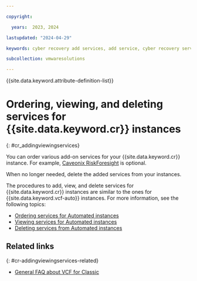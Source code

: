 ```yaml
---

copyright:

  years:  2023, 2024

lastupdated: "2024-04-29"

keywords: cyber recovery add services, add service, cyber recovery services, Cyber Recovery view services, view Cyber Recovery services, Cyber Recovery delete services, delete services, delete Cyber Recovery services

subcollection: vmwaresolutions

---
```


{{site.data.keyword.attribute-definition-list}}

# Ordering, viewing, and deleting services for {{site.data.keyword.cr}} instances
{: #cr_addingviewingservices}

You can order various add-on services for your {{site.data.keyword.cr}} instance. For example, [Caveonix RiskForesight](/docs/vmwaresolutions?topic=vmwaresolutions-caveonix_considerations) is optional. 

When no longer needed, delete the added services from your instances.

The procedures to add, view, and delete services for {{site.data.keyword.cr}} instances are similar to the ones for {{site.data.keyword.vcf-auto}} instances. For more information, see the following topics:

* [Ordering services for Automated instances](/docs/vmwaresolutions?topic=vmwaresolutions-vc_addingservices)
* [Viewing services for Automated instances](/docs/vmwaresolutions?topic=vmwaresolutions-vc_viewingservices)
* [Deleting services from Automated instances](/docs/vmwaresolutions?topic=vmwaresolutions-vc_deletingservices)

## Related links
{: #cr-addingviewingservices-related}

* [General FAQ about VCF for Classic](/docs/vmwaresolutions?topic=vmwaresolutions-faq-vmwaresolutions)
